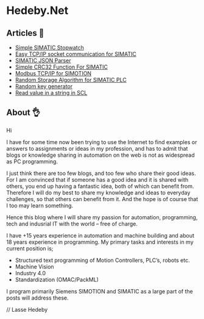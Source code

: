 # Hedeby.Net
## Articles :page_with_curl:
* [Simple SIMATIC Stopwatch](../blob/master/tree/master/Simple%20SIMATIC%20Stopwatch)
* [Easy TCP/IP socket communication for SIMATIC](/tree/master/Easy%20TCPIP%20Socket%20for%20SIMATIC)
* [SIMATIC JSON Parser](/tree/master/SIMATIC%20JSON%20Parser)
* [Simple CRC32 Function For SIMATIC](/tree/master/Simple%20CRC32%20Function%20for%20SIMATIC)
* [Modbus TCP/IP for SIMOTION](/tree/master/Modbus%20TCPIP%20for%20SIMOTION)
* [Random Storage Algorithm for SIMATIC PLC](/tree/master/Random%20storage%20algorithm)
* [Random key generator](/tree/master/Random%20key%20generator)
* [Read value in a string in SCL](/tree/master/Read%20Value%20in%20a%20string%20in%20SCL)

## About :ok_hand:
Hi

I have for some time now been trying to use the Internet to find examples or answers to assignments or ideas in my profession, and has to admit that blogs or knowledge sharing in automation on the web is not as widespread as PC programming.

I just think there are too few blogs, and too few who share their good ideas. For I am convinced that if someone has a good idea and it is shared with others, you end up having a fantastic idea, both of which can benefit from. Therefore I will do my best to share my knowledge and ideas to everyday challenges, so that others can benefit from it. And the hope is of course that I too may learn something.

Hence this blog where I will share my passion for automation, programming, tech and indusrial IT with the world – free of charge.

I have +15 years experience in automation and machine building and about 18 years experience in programming. My primary tasks and interests in my current position is;
* Structured text programming of Motion Controllers, PLC’s, robots etc.
* Machine Vision
* Industry 4.0
* Standardization (OMAC/PackML)

I program primarily Siemens SIMOTION and SIMATIC as a large part of the posts will address these.

// Lasse Hedeby